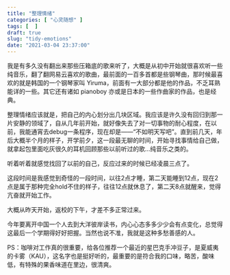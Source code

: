 ```yaml
---
title: "整理情绪"
categories: [ "心灵随想" ]
tags: [  ]
draft: true
slug: "tidy-emotions"
date: "2021-03-04 23:37:00"
---
```


我是有多久没有翻出来那些压箱底的歌来听了，大概是从初中开始就很喜欢听一些纯音乐，翻了翻网易云喜欢的歌曲，最前面的一百多首都是些钢琴曲，那时候最喜欢的就是韩国的一个钢琴家叫 Yiruma，前面有一大部分都是他的作品，不乏耳熟能详的一些。其它还有诸如 pianoboy 亦或是日本的一些作曲家的作品，也是经典。

整理情绪应该就是，把自己的内心划分出几块区域。我应该是许久没有回归到那一片安静的领域了，自从几年前开始，就好像失去了对一切事物的耐心程度，在以前，我能通宵去debug一条程序，现在却是——“不如明天写吧”。直到前几天，年后大概半个月的样子，开学前夕，这一段最无聊的时间，开始寻找事情给自己做，就拿起包里面吃灰很久的耳机回顾那些以前听过的歌...纯音乐之类的。

听着听着就感觉找回了以前的自己，反应过来的时候已经凌晨三点了。

这段时间是我感觉到奇怪的一段时间，以往2点才睡，第二天能睡到12点，现在2点是属于那种完全hold不住的样子，往往12点就休息了，第二天8点就醒来，觉得亢奋就开始工作。

大概从昨天开始，返校的下午，才差不多正常过来。

今年要离开中国一个人去到大洋彼岸读书，内心心态多多少少会有点变化，总觉得这最后一个学期得好好把握。当然也说不准，我就是这种多愁善感的人。

PS：咖啡对工作真的很重要，给各位推荐一个最近的星巴克手冲豆子，是夏威夷的卡雾（KAU），这名字也是挺好听的，最重要的是符合我的口味，略苦，酸味低，有特殊的果香味道在里边，很清爽。